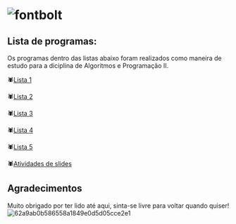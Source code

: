 # ![fontbolt](https://github.com/user-attachments/assets/370c1634-4a5d-4765-9a18-bab634bbb57e)


## Lista de programas:
Os programas dentro das listas abaixo foram realizados como maneira de estudo para a diciplina de Algoritmos e Programação II.

🕷️[Lista 1](https://github.com/niicfsz/Codigos_de_AP2/tree/main/Lista%201)

🕷️[Lista 2](https://github.com/niicfsz/Codigos_de_AP2/tree/main/Lista%202)

🕷️[Lista 3](https://github.com/niicfsz/Codigos_de_AP2/tree/main/Lista%203)

🕷️[Lista 4](https://github.com/niicfsz/Codigos_de_AP2/tree/main/Lista%204)

🕷️[Lista 5](https://github.com/niicfsz/Codigos_de_AP2/tree/main/Lista%205)

🕷️[Atividades de slides](https://github.com/niicfsz/Codigos_de_AP2/tree/main/Atividades%20de%20slides)

## Agradecimentos
Muito obrigado por ter lido até aqui, sinta-se livre para voltar quando quiser!
![62a9ab0b586558a1849e0d5d05cce2e1](https://github.com/user-attachments/assets/7d6969ce-7119-44d0-a88a-0c9ccdcc290b)

